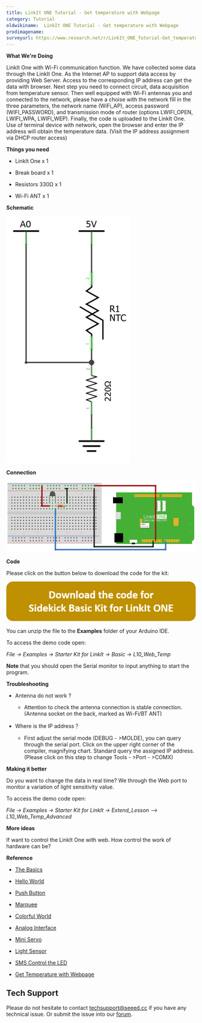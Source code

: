 ```yaml
---
title: LinkIt ONE Tutorial - Get temperature with Webpage
category: Tutorial
oldwikiname:  LinkIt ONE Tutorial - Get temperature with Webpage
prodimagename:  
surveyurl: https://www.research.net/r/LinkIt_ONE_Tutorial-Get_temperature_with_Webpage
---
```

**What We're Doing**

LinkIt One with Wi-Fi communication function. We have collected some data through the LinkIt One.  As the Internet AP to support data access by providing Web Server. Access to the corresponding IP address can get the data with browser. Next step you need to connect circuit, data acquisition from temperature sensor. Then well equipped with Wi-Fi antennas you and connected to the network, please have a choise with the network fill in the three parameters, the network name (WiFi_AP), access password (WIFI_PASSWORD), and transmission mode of router (options LWIFI_OPEN, LWIFI_WPA, LWIFI_WEP). Finally, the code is uploaded to the LinkIt One. Use of terminal device with network, open the browser and enter the IP address will obtain the temperature data. (Visit the IP address assignment via DHCP router access)

**Things you need**

*   LinkIt One x 1

*   Break board x 1

*   Resistors 330Ω x 1
*   Wi-Fi ANT x 1

**Schematic**

![](https://github.com/SeeedDocument/LinkIt_ONE_Tutorial-Get_temperature_with_Webpage/raw/master/img/LinkItONE_Kit_10_1.jpg)

**Connection**

![](https://github.com/SeeedDocument/LinkIt_ONE_Tutorial-Get_temperature_with_Webpage/raw/master/img/LinkItONE_Kit_10_2.jpg)

**Code**

Please click on the button below to download the code for the kit:

[![](https://github.com/SeeedDocument/LinkIt_ONE_Tutorial-Get_temperature_with_Webpage/raw/master/img/Code_sidekick_linkit.png)](https://github.com/Seeed-Studio/Sidekick_Basic_Kit_for_LinkIt)

You can unzip the file to the **Examples** folder of your Arduino IDE.

To access the demo code open:

_File -&gt; Examples -&gt; Starter Kit for LinkIt -&gt; Basic -&gt; L10_Web_Temp_

**Note** that you should open the Serial monitor to input anything to start the program.

**Troubleshooting**

*   Antenna do not work ?

    *   Attention to check the antenna connection is stable connection. (Antenna socket on the back, marked as Wi-Fi/BT ANT)

*   Where is the IP address？

    *   First adjust the serial mode (DEBUG - &gt;MOLDE), you can query through the serial port. Click on the upper right corner of the compiler, magnifying chart. Standard query the assigned IP address. (Please click on  this step to change Tools - &gt;Port - &gt;COMX)

**Making it better**

Do you want to change the data in real time? We through the Web port to monitor a variation of light sensitivity value.

To access the demo code open:

_File -&gt; Examples -&gt; Starter Kit for LinkIt -&gt; Extend_Lesson –&gt; L10_Web_Temp_Advanced_

**More ideas**

If want to control the LinkIt One with web. How control the work of hardware can be?

**Reference**

*   [The Basics](/LinkIt_ONE_Tutorial-The_Basics)

*   [Hello World](/LinkIt_ONE_Tutorial-Hello_World)

*   [Push Button](/LinkIt_ONE_Tutorial-Push_Button)

*   [Marquee](/LinkIt_ONE_Tutorial-Marquee)

*   [Colorful World](/LinkIt_ONE_Tutorial-Colorful_World)

*   [Analog Interface](/LinkIt_ONE_Tutorial-Analog_Interface)

*   [Mini Servo](/LinkIt_ONE_Tutorial-Mini_Servo)

*   [Light Sensor](/LinkIt_ONE_Tutorial-Light_Sensor)

*   [SMS Control the LED](/LinkIt_ONE_Tutorial-SMS_control_the_LED)

*   [Get Temperature with Webpage](/LinkIt_ONE_Tutorial-Get_temperature_with_Webpage)

## Tech Support
Please do not hesitate to contact [techsupport@seeed.cc](techsupport@seeed.cc) if you have any technical issue. Or submit the issue into our [forum](http://seeedstudio.com/forum/). 